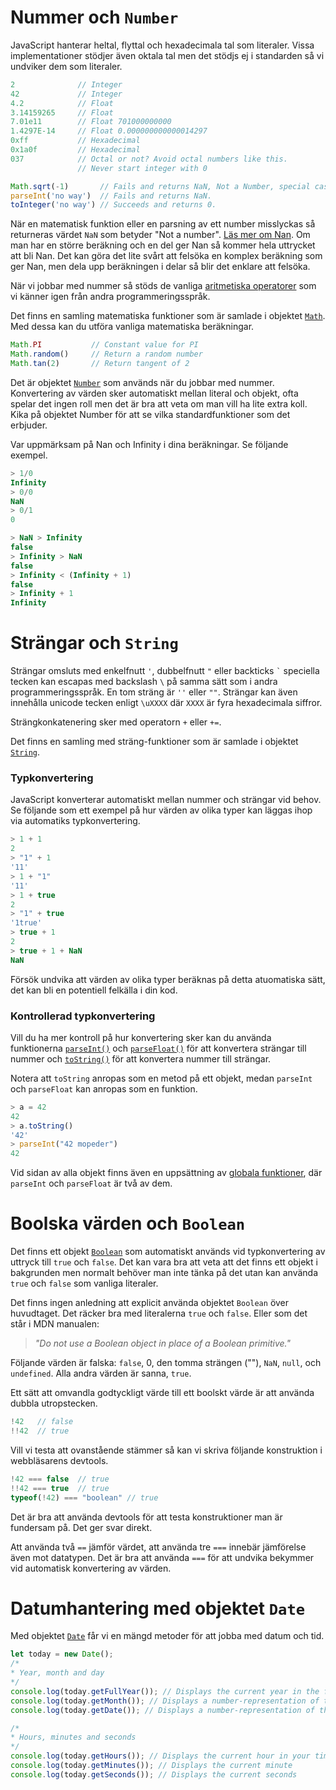 Nummer och `Number`
==================================

JavaScript hanterar heltal, flyttal och hexadecimala tal som literaler. Vissa implementationer stödjer även oktala tal men det stödjs ej i standarden så vi undviker dem som literaler.

```javascript
2              // Integer
42             // Integer
4.2            // Float
3.14159265     // Float
7.01e11        // Float 701000000000
1.4297E-14     // Float 0.000000000000014297
0xff           // Hexadecimal
0x1a0f         // Hexadecimal
037            // Octal or not? Avoid octal numbers like this.
               // Never start integer with 0

Math.sqrt(-1)       // Fails and returns NaN, Not a Number, special case.
parseInt('no way')  // Fails and returns NaN.
toInteger('no way') // Succeeds and returns 0.
```

När en matematisk funktion eller en parsning av ett number misslyckas så returneras värdet `NaN` som betyder "Not a number". [Läs mer om Nan](https://developer.mozilla.org/en-US/docs/JavaScript/Reference/Global_Objects/NaN). Om man har en större beräkning och en del ger Nan så kommer hela uttrycket att bli Nan. Det kan göra det lite svårt att felsöka en komplex beräkning som ger Nan, men dela upp beräkningen i delar så blir det enklare att felsöka.

När vi jobbar med nummer så stöds de vanliga [aritmetiska operatorer](https://developer.mozilla.org/en-US/docs/JavaScript/Reference/Operators) som vi känner igen från andra programmeringsspråk.

Det finns en samling matematiska funktioner som är samlade i objektet [`Math`](https://developer.mozilla.org/en/JavaScript/Reference/Global_Objects/Math). Med dessa kan du utföra vanliga matematiska beräkningar.

```javascript
Math.PI           // Constant value for PI
Math.random()     // Return a random number
Math.tan(2)       // Return tangent of 2
```

Det är objektet [`Number`](https://developer.mozilla.org/en/JavaScript/Reference/Global_Objects/Number) som används när du jobbar med nummer. Konvertering av värden sker automatiskt mellan literal och objekt, ofta spelar det ingen roll men det är bra att veta om man vill ha lite extra koll. Kika på objektet Number för att se vilka standardfunktioner som det erbjuder.

Var uppmärksam på Nan och Infinity i dina beräkningar. Se följande exempel.

```javascript
> 1/0
Infinity
> 0/0
NaN
> 0/1
0

> NaN > Infinity
false
> Infinity > NaN
false
> Infinity < (Infinity + 1)
false
> Infinity + 1
Infinity
```



Strängar och `String`
==================================

Strängar omsluts med enkelfnutt `'`, dubbelfnutt `"` eller backticks `` ` `` speciella tecken kan escapas med backslash `\` på samma sätt som i andra programmeringsspråk. En tom sträng är `''` eller `""`. Strängar kan även innehålla unicode tecken enligt `\uXXXX` där `XXXX` är fyra hexadecimala siffror.

Strängkonkatenering sker med operatorn `+` eller `+=`.

Det finns en samling med sträng-funktioner som är samlade i objektet [`String`](https://developer.mozilla.org/en/JavaScript/Reference/Global_Objects/String).



### Typkonvertering

JavaScript konverterar automatiskt mellan nummer och strängar vid behov. Se följande som ett exempel på hur värden av olika typer kan läggas ihop via automatiks typkonvertering.

```javascript
> 1 + 1
2
> "1" + 1
'11'
> 1 + "1"
'11'
> 1 + true
2
> "1" + true
'1true'
> true + 1
2
> true + 1 + NaN
NaN
```

Försök undvika att värden av olika typer beräknas på detta atuomatiska sätt, det kan bli en potentiell felkälla i din kod.



### Kontrollerad typkonvertering

Vill du ha mer kontroll på hur konvertering sker kan du använda funktionerna [`parseInt()`](https://developer.mozilla.org/en/JavaScript/Reference/Global_Objects/parseInt) och [`parseFloat()`](https://developer.mozilla.org/en/JavaScript/Reference/Global_Objects/parseFloat) för att konvertera strängar till nummer och [`toString()`](https://developer.mozilla.org/en/JavaScript/Reference/Global_Objects/Number/toString) för att konvertera nummer till strängar.

Notera att `toString` anropas som en metod på ett objekt, medan `parseInt` och `parseFloat` kan anropas som en funktion.

```javascript
> a = 42
42
> a.toString()
'42'
> parseInt("42 mopeder")
42
```

Vid sidan av alla objekt finns även en uppsättning av [globala funktioner](https://developer.mozilla.org/en-US/docs/Web/JavaScript/Reference/Global_Objects), där `parseInt` och `parseFloat` är två av dem.



Boolska värden och `Boolean`
==================================

Det finns ett objekt [`Boolean`](https://developer.mozilla.org/en/JavaScript/Reference/Global_Objects/Boolean) som automatiskt används vid typkonvertering av uttryck till `true` och `false`. Det kan vara bra att veta att det finns ett objekt i bakgrunden men normalt behöver man inte tänka på det utan kan använda `true` och `false` som vanliga literaler.

Det finns ingen anledning att explicit använda objektet `Boolean` över huvudtaget. Det räcker bra med literalerna `true` och `false`. Eller som det står i MDN manualen:

> *"Do not use a Boolean object in place of a Boolean primitive."*

Följande värden är falska: `false`, 0, den tomma strängen (""), `NaN`, `null`, och `undefined`. Alla andra värden är sanna, `true`.

Ett sätt att omvandla godtyckligt värde till ett boolskt värde är att använda dubbla utropstecken.

```javascript
!42   // false
!!42  // true
```

Vill vi testa att ovanstående stämmer så kan vi skriva följande konstruktion i webbläsarens devtools.

```javascript
!42 === false  // true
!!42 === true  // true
typeof(!42) === "boolean" // true
```

Det är bra att använda devtools för att testa konstruktioner man är fundersam på. Det ger svar direkt.

Att använda två `==` jämför värdet, att använda tre `===` innebär jämförelse även mot datatypen. Det är bra att använda `===` för att undvika bekymmer vid automatisk konvertering av värden.



Datumhantering med objektet `Date`
==================================

Med objektet [`Date`](https://developer.mozilla.org/en-US/docs/JavaScript/Reference/Global_Objects/Date) får vi en mängd metoder för att jobba med datum och tid.

```javascript
let today = new Date();
/*
* Year, month and day
*/
console.log(today.getFullYear()); // Displays the current year in the format YYYY
console.log(today.getMonth()); // Displays a number-representation of the current month, (0-11)
console.log(today.getDate()); // Displays a number-representation of the current day, (1-31)

/*
* Hours, minutes and seconds
*/
console.log(today.getHours()); // Displays the current hour in your timezone, 24h
console.log(today.getMinutes()); // Displays the current minute
console.log(today.getSeconds()); // Displays the current seconds
```
